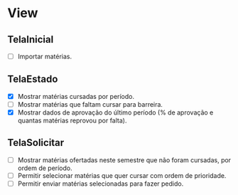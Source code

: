 # View

## TelaInicial

- [ ] Importar matérias.

## TelaEstado

- [X] Mostrar matérias cursadas por período.
- [ ] Mostrar matérias que faltam cursar para barreira.
- [X] Mostrar dados de aprovação do último período (% de aprovação e quantas matérias reprovou por falta).

## TelaSolicitar

- [ ] Mostrar matérias ofertadas neste semestre que não foram cursadas, por ordem de período.
- [ ] Permitir selecionar matérias que quer cursar com ordem de prioridade.
- [ ] Permitir enviar matérias selecionadas para fazer pedido.
